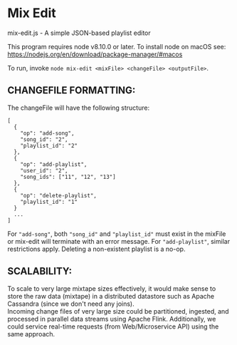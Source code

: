 # Mix Edit

mix-edit.js - A simple JSON-based playlist editor

This program requires node v8.10.0 or later. To install node on macOS see:
https://nodejs.org/en/download/package-manager/#macos

To run, invoke `node mix-edit <mixFile> <changeFile> <outputFile>`.

## CHANGEFILE FORMATTING:

The changeFile will have the following structure:  
```
[
  {
    "op": "add-song",
    "song_id": "2", 
    "playlist_id": "2"
  },
  {
    "op": "add-playlist", 
    "user_id": "2", 
    "song_ids": ["11", "12", "13"]
  },
  {
    "op": "delete-playlist",
    "playlist_id": "1"
  }
  ...
]
```

For `"add-song"`, both `"song_id"` and `"playlist_id"` must exist in the mixFile or mix-edit will 
terminate with an error message.  For `"add-playlist"`, similar restrictions apply.  Deleting 
a non-existent playlist is a no-op.  


## SCALABILITY:

To scale to very large mixtape sizes effectively, it would make sense to store the raw data 
(mixtape) in a distributed datastore such as Apache Cassandra (since we don't need any joins).  
Incoming change files of very large size could be partitioned, ingested, and processed in parallel data 
streams using Apache Flink.  Additionally, we could service real-time requests (from 
Web/Microservice API) using the same approach.  

